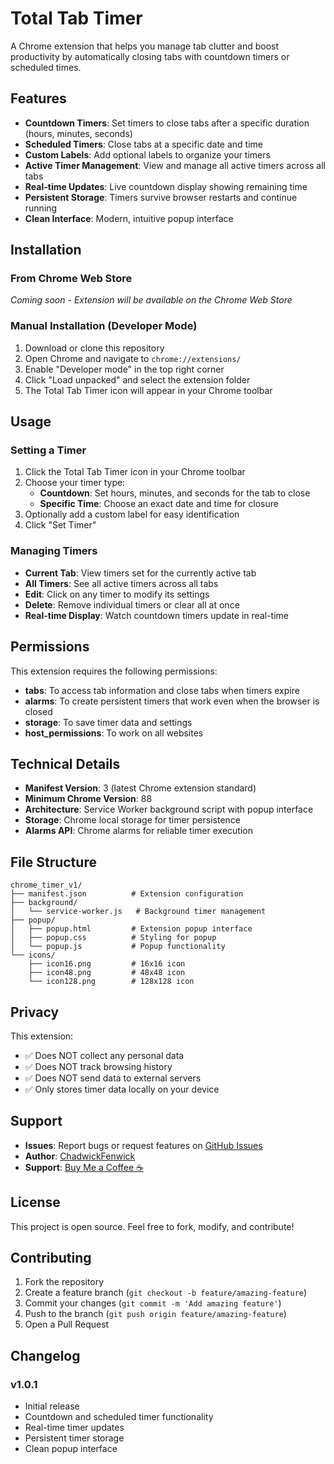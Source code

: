 # Total Tab Timer

A Chrome extension that helps you manage tab clutter and boost productivity by automatically closing tabs with countdown timers or scheduled times.

## Features

- **Countdown Timers**: Set timers to close tabs after a specific duration (hours, minutes, seconds)
- **Scheduled Timers**: Close tabs at a specific date and time
- **Custom Labels**: Add optional labels to organize your timers
- **Active Timer Management**: View and manage all active timers across all tabs
- **Real-time Updates**: Live countdown display showing remaining time
- **Persistent Storage**: Timers survive browser restarts and continue running
- **Clean Interface**: Modern, intuitive popup interface

## Installation

### From Chrome Web Store
*Coming soon - Extension will be available on the Chrome Web Store*

### Manual Installation (Developer Mode)
1. Download or clone this repository
2. Open Chrome and navigate to `chrome://extensions/`
3. Enable "Developer mode" in the top right corner
4. Click "Load unpacked" and select the extension folder
5. The Total Tab Timer icon will appear in your Chrome toolbar

## Usage

### Setting a Timer
1. Click the Total Tab Timer icon in your Chrome toolbar
2. Choose your timer type:
   - **Countdown**: Set hours, minutes, and seconds for the tab to close
   - **Specific Time**: Choose an exact date and time for closure
3. Optionally add a custom label for easy identification
4. Click "Set Timer"

### Managing Timers
- **Current Tab**: View timers set for the currently active tab
- **All Timers**: See all active timers across all tabs
- **Edit**: Click on any timer to modify its settings
- **Delete**: Remove individual timers or clear all at once
- **Real-time Display**: Watch countdown timers update in real-time

## Permissions

This extension requires the following permissions:
- **tabs**: To access tab information and close tabs when timers expire
- **alarms**: To create persistent timers that work even when the browser is closed
- **storage**: To save timer data and settings
- **host_permissions**: To work on all websites

## Technical Details

- **Manifest Version**: 3 (latest Chrome extension standard)
- **Minimum Chrome Version**: 88
- **Architecture**: Service Worker background script with popup interface
- **Storage**: Chrome local storage for timer persistence
- **Alarms API**: Chrome alarms for reliable timer execution

## File Structure

```
chrome_timer_v1/
├── manifest.json          # Extension configuration
├── background/
│   └── service-worker.js   # Background timer management
├── popup/
│   ├── popup.html         # Extension popup interface
│   ├── popup.css          # Styling for popup
│   └── popup.js           # Popup functionality
└── icons/
    ├── icon16.png         # 16x16 icon
    ├── icon48.png         # 48x48 icon
    └── icon128.png        # 128x128 icon
```

## Privacy

This extension:
- ✅ Does NOT collect any personal data
- ✅ Does NOT track browsing history
- ✅ Does NOT send data to external servers
- ✅ Only stores timer data locally on your device

## Support

- **Issues**: Report bugs or request features on [GitHub Issues](https://github.com/ChadwickFenwick/Total-Tab-Timer/issues)
- **Author**: [ChadwickFenwick](https://github.com/ChadwickFenwick)
- **Support**: [Buy Me a Coffee ☕](https://ko-fi.com/chadfenwick)

## License

This project is open source. Feel free to fork, modify, and contribute!

## Contributing

1. Fork the repository
2. Create a feature branch (`git checkout -b feature/amazing-feature`)
3. Commit your changes (`git commit -m 'Add amazing feature'`)
4. Push to the branch (`git push origin feature/amazing-feature`)
5. Open a Pull Request

## Changelog

### v1.0.1
- Initial release
- Countdown and scheduled timer functionality
- Real-time timer updates
- Persistent timer storage
- Clean popup interface
